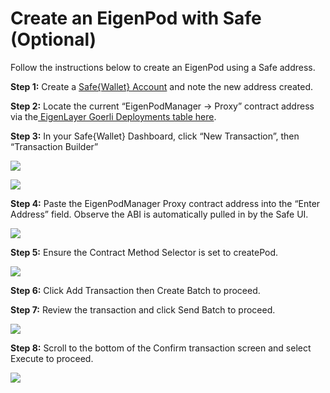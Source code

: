 # Create an EigenPod with Safe (Optional)

Follow the instructions below to create an EigenPod using a Safe address.

**Step 1:** Create a [Safe&#123;Wallet&#125; Account](https://app.safe.global/) and note the new address created.

**Step 2:** Locate the current “EigenPodManager -> Proxy” contract address via the[ EigenLayer Goerli Deployments table here](https://github.com/Layr-Labs/eigenlayer-contracts/blob/master/README.md#m1-current-goerli-testnet-deployment).

**Step 3:** In your Safe&#123;Wallet&#125; Dashboard, click “New Transaction”, then “Transaction Builder”

![](/img/googleusercontentbackup/VhvtrzfZkAPIVjAVGaGiQLuHcoX94IeuJIZKymOP8rl5SU6YPkLMRDfyoEKT22MJUwCZp3bj4g7RnkFZPrvNDq1FBRWt6wp6fd_W_qxmdDczCr63Md7v_dFGjMRlA_cPbxAF2vs4pwRk8Y3aIGI5ghY.png)

![](/img/googleusercontentbackup/fWBK0B7_n1MwCLVB7fMI5c75lRaFjLL_UGjSu3ZPxxxefoXl3qfln0UBislng7WoLq2ZXaxIepJJnzDbjWFBa3wv9XZZ-OcR3y10OvDaHzHOIPTH_-BVT3cVZXyOkGybaNCoBuW430fvzkqz5-QhdOE.png)

**Step 4:** Paste the EigenPodManager Proxy contract address into the “Enter Address” field. Observe the ABI is automatically pulled in by the Safe UI.

![](/img/googleusercontentbackup/6Amzdvc2bS1qnBHMezLS6iA7w3XNdyW6rKacGeVoY4TiIkvuoRfYp2tJ_xBHoQOYEKSMwcz_IDpbTgXrKV2kedxX30BOVoq3yFiAItv2O03T94CCrDuNGgidDhsKIxO5cv1_G_apMsHDnwzAD8zh3hE.png)

**Step 5:** Ensure the Contract Method Selector is set to createPod.

![](/img/googleusercontentbackup/L-fGo8SfLFRL9eGuclFYLGu6Hcv-J1Hj_taTc-ba7ttThA6c_yiztPylvKgfABkM0v4henpfG4sIrVTWxPdAO_4dfHIk69xRxa9edZaRDjhugWR4O6uf3wwG0-PwBg_BzsSb157d4r4Z123e0mdxQZk.png)

**Step 6:** Click Add Transaction then Create Batch to proceed.

**Step 7:** Review the transaction and click Send Batch to proceed.

![](/img/googleusercontentbackup/A4J5a_mzQcqJiz7xeM2jRzsQv5slK98MANGAdtRS3B5rvOP5v6yyrmYubxbLzR_3uhgIxOmWfQIpDbQmNX2hhhX7-h4eB1dNmFCjKnGoBh6Toikh0G5hshCsyTmbeyEOs0RAdX_YLmyOqa-eg4DN2Ms.png)

**Step 8:** Scroll to the bottom of the Confirm transaction screen and select Execute to proceed.

![](/img/googleusercontentbackup/UPnY4qM7MtBkzrwI0FZLTo5iAEVkEWUNS-pRCIg0LhL1djbF2NwPjAT4M_PDvgwIMGHOGvk0NwfjCYJUzHzKtY02Y9FZh_FXKpi_lULiNmYYdIUBJFj8MvMI3kT4lMumM470JiKMW_nt-dqPRMaggp8.png)
